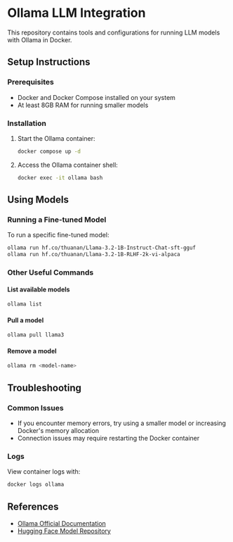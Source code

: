 # Ollama LLM Integration

This repository contains tools and configurations for running LLM models with Ollama in Docker.

## Setup Instructions

### Prerequisites

- Docker and Docker Compose installed on your system
- At least 8GB RAM for running smaller models

### Installation

1. Start the Ollama container:

    ```bash
    docker compose up -d
    ```

2. Access the Ollama container shell:

    ```bash
    docker exec -it ollama bash
    ```

## Using Models

### Running a Fine-tuned Model

To run a specific fine-tuned model:

```bash
ollama run hf.co/thuanan/Llama-3.2-1B-Instruct-Chat-sft-gguf
ollama run hf.co/thuanan/Llama-3.2-1B-RLHF-2k-vi-alpaca
```

### Other Useful Commands

#### List available models

```bash
ollama list
```

#### Pull a model

```bash
ollama pull llama3
```

#### Remove a model

```bash
ollama rm <model-name>
```

## Troubleshooting

### Common Issues

- If you encounter memory errors, try using a smaller model or increasing Docker's memory allocation
- Connection issues may require restarting the Docker container

### Logs

View container logs with:

```bash
docker logs ollama
```

## References

- [Ollama Official Documentation](https://ollama.com/documentation)
- [Hugging Face Model Repository](https://huggingface.co/)